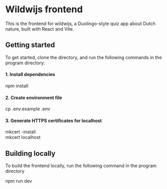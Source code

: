 # Wildwijs frontend

This is the frontend for wildwijs, a Duolingo-style quiz app about Dutch nature, built with React and Vite.

## Getting started

To get started, clone the directory, and run the following commands in the program directory:

#### 1. Install dependencies

npm install

#### 2. Create environment file

cp .env.example .env

#### 3. Generate HTTPS certificates for localhost

mkcert -install\
mkcert localhost


## Building locally

To build the frontend locally, run the following command in the program directory

npm run dev
